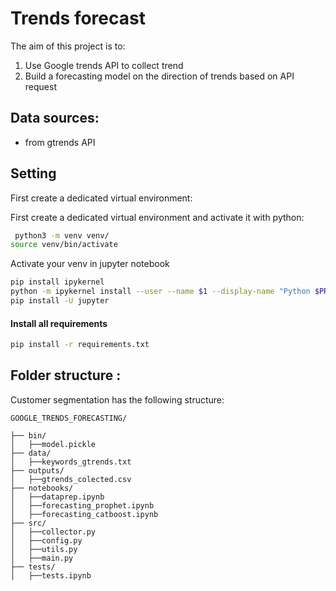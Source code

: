# Trends forecast

The aim of this project is to:
1. Use Google trends API to collect trend
2. Build a forecasting model on the direction of trends based on API request


## Data sources:

- from gtrends API

## Setting

First create a dedicated virtual environment:

First create a dedicated virtual environment and activate it with python:

```bash
 python3 -m venv venv/ 
source venv/bin/activate 
```

Activate your venv in jupyter notebook

```bash
pip install ipykernel
python -m ipykernel install --user --name $1 --display-name "Python $PROJECT_NAME"
pip install -U jupyter
```

#### Install all requirements
```bash
pip install -r requirements.txt
```
## Folder structure :

Customer segmentation has the following structure:

```
GOOGLE_TRENDS_FORECASTING/

├── bin/
│   ├──model.pickle  
├── data/
│   ├──keywords_gtrends.txt  
├── outputs/
│   ├──gtrends_colected.csv 
├── notebooks/
│   ├──dataprep.ipynb
│   ├──forecasting_prophet.ipynb
│   ├──forecasting_catboost.ipynb
├── src/
│   ├──collector.py
│   ├──config.py
│   ├──utils.py
│   ├──main.py
├── tests/
│   ├──tests.ipynb
